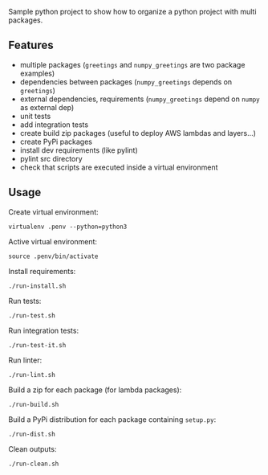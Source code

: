 
Sample python project to show how to organize a python project with multi packages.

## Features

- multiple packages (`greetings` and `numpy_greetings` are two package examples)
- dependencies between packages (`numpy_greetings` depends on `greetings`)
- external dependencies, requirements (`numpy_greetings` depend on `numpy` as external dep)
- unit tests
- add integration tests
- create build zip packages (useful to deploy AWS lambdas and layers...)
- create PyPi packages
- install dev requirements (like pylint)
- pylint src directory
- check that scripts are executed inside a virtual environment

## Usage

Create virtual environment:

    virtualenv .penv --python=python3

Active virtual environment:

    source .penv/bin/activate

Install requirements:

    ./run-install.sh

Run tests:

    ./run-test.sh

Run integration tests:

    ./run-test-it.sh

Run linter:

    ./run-lint.sh

Build a zip for each package (for lambda packages):

    ./run-build.sh

Build a PyPi distribution for each package containing `setup.py`:

    ./run-dist.sh

Clean outputs:

    ./run-clean.sh
